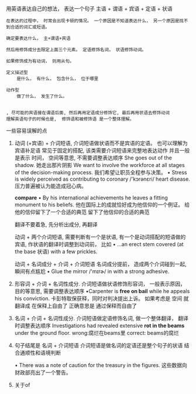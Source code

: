 用英语表达自己的想法， 表达一个句子
    主语 + 谓语 + 宾语 + 定语 + 状语
    
    在表达的过程中， 时常会出现卡顿的情况。 一个原因是不知道表达什么， 另一个原因是找不到合适的词汇或短语。 

    确定要表达什么， 主+谓语+宾语

    然后用修饰成分去限定上面三个元素。 定语修饰名词， 状语修饰动词。 

    如果修饰成为有动词， 则用从句。 

    定义描述型
        是什么， 有什么， 包含什么， 位于哪里

    动作型
        做了什么， 发生了什么。


    , 尽可能的宾语接在谓语后面, 然后再用定语成分修饰它, 最后再用状语去修饰动词
    理解英语句子的时候也是,  修饰语和被修饰语 是一个整体理解。

一些容易误解的点

1. 动词 (+宾语) + 介词短语, 介词短语做状语而不是宾语的定语。 也可以理解为宾语补足语
    常见于固定的搭配, 该类需要介词短语来完整地表达动作
    并且一般是表示 时间， 空间等意思, 不需要调整表达顺序
    She goes out of the shadow. 她走出那片阴影
    We want to involve the workforce at all stages of the decision-making process. 我们希望让职员全程参与决策。
    •  Stress is widely perceived as contributing to coronary /'kɔrənɛri/ heart disease. 压力普遍被认为能造成冠心病。

    **compare**
    • By his international achievements he leaves a fitting monument to his beliefs.
    他在国际上的成就恰好成为他信仰的一个例证。
    给他的信仰留下了一个合适的典范
    留下了他信仰的合适的典范

    翻译不要着急, 先分析出成分, 再翻译

    动词 + 两个介词短语, 需要判断有一个是状语, 有一个是动词搭配的短语做的宾语,
    作状语的翻译时调整到动词前， 比如
    • ...an erect stem covered (at the base 状语) with a few prickles.

    动词 + 名词成分 + 介词 + 介词短语
    名词成分提前， 造成两个介词碰到一起, 瞬间有点尴尬
    • Glue the mirror /'mɪrɚ/ in with a strong adhesive.

2. 形容词 + 介词 + 名词性成分. 介词短语做状语修饰形容词， 一般表示原因， 目的等意思, 需要调整表达顺序
    •Carpenter is **free on bail** while he appeals his conviction. 卡彭特取保获释，同时对判决提出上诉。
    如果考虑是 空间 就翻译成  在保释上自由了
    正确意思是 通过保释而自由了

3. 名词 + 介词 + 名词性成分. 介词短语做定语修饰名词, 做一个整体翻译， 翻译时调整表达顺序
Investigations had revealed extensive **rot in the beams** under the ground floor.
    wrong:腐烂在beams里
    correct: beams的腐烂

3. 句子结尾是 名词 + 介词短语
    介词短语是做名词的定语还是整个句子的状语
    结合通顺性和语境判断

    • There was a note of caution for the treasury in the figures.
    这些数据向财政部亮出了一个警告。

5. 关于of
